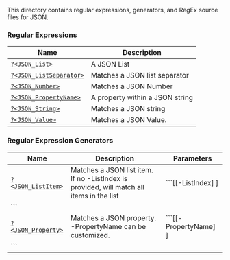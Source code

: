 ﻿This directory contains regular expressions, generators, and RegEx source files for JSON.

### Regular Expressions

|Name|Description|
|-|-|
|[```?<JSON_List>```](List.regex.txt)|A JSON List|
|[```?<JSON_ListSeparator>```](ListSeparator.regex.txt)|Matches a JSON list separator|
|[```?<JSON_Number>```](Number.regex.txt)|Matches a JSON Number|
|[```?<JSON_PropertyName>```](PropertyName.regex.txt)|A property within a JSON string|
|[```?<JSON_String>```](String.regex.txt)|Matches a JSON string|
|[```?<JSON_Value>```](Value.regex.txt)|Matches a JSON Value.|

### Regular Expression Generators

|Name|Description|Parameters|
|-|--|-|
|[```?<JSON_ListItem>```](ListItem.regex.ps1)|Matches a JSON list item.  If no -ListIndex is provided, will match all items in the list    <BR/>|```[[-ListIndex] <int>]
```|
|[```?<JSON_Property>```](Property.regex.ps1)|Matches a JSON property.  -PropertyName can be customized.<BR/>|```[[-PropertyName] <string>]
```|
